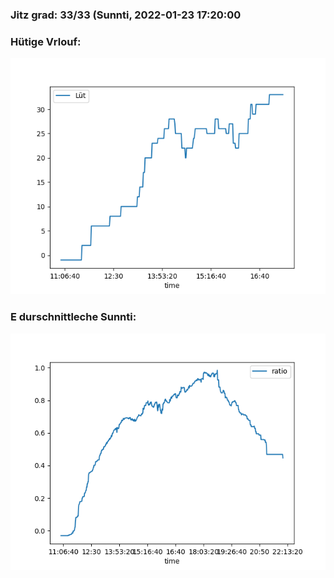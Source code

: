### Jitz grad: 33/33 (Sunnti, 2022-01-23 17:20:00

### Hütige Vrlouf:
![Graph](Today.png)

### E durschnittleche Sunnti:
![Graph](Sunnti.png)